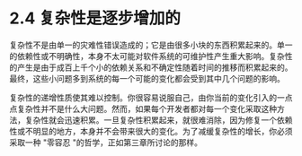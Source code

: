 # 2.4 复杂性是逐步增加的

复杂性不是由单一的灾难性错误造成的；它是由很多小块的东西积累起来的。单一的依赖性或不明确性，本身不太可能对软件系统的可维护性产生重大影响。复杂性的产生是由于成百上千个小的依赖关系和不确定性随着时间的推移而积累起来的。最终，这些小问题多到系统的每一个可能的变化都会受到其中几个问题的影响。

复杂性的递增性质使其难以控制。你很容易说服自己，由你当前的变化引入的一点点复杂性并不是什么大问题。然而，如果每个开发者都对每一个变化采取这种方法，复杂性就会迅速积累。一旦复杂性积累起来，就很难消除，因为修复一个依赖性或不明显的地方，本身并不会带来很大的变化。为了减缓复杂性的增长，你必须采取一种 "零容忍 "的哲学，正如第三章所讨论的那样。
